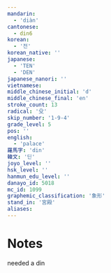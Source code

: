 ```yaml
---
mandarin:
  - 'diàn'
cantonese:
  - din6
korean:
  - '전'
korean_native: ''
japanese:
  - 'TEN'
  - 'DEN'
japanese_nanori: ''
vietnamese:
middle_chinese_initial: 'd'
middle_chinese_final: 'en'
stroke_count: 13
radical: '殳'
skip_number: '1-9-4'
grade_level: 5
pos: ''
english:
  - 'palace'
羅馬字: 'din'
韓文: '딘'
joyo_level: ''
hsk_level: ''
hanmun_edu_level: ''
danayo_id: 5018
mc_id: 1099
graphemic_classification: '象形'
stand_in: '宮殿'
aliases:
---
```


# Notes
needed a din
